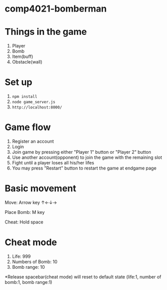 # comp4021-bomberman

# Things in the game
1. Player
2. Bomb
3. Item(buff)
4. Obstacle(wall)

# Set up
1. ```npm install```
2. ```node game_server.js```
3. ```http://localhost:8000/```



# Game flow
1. Register an account
2. Login
3. Join game by pressing either "Player 1" button or "Player 2" button
4. Use another account(opponent) to join the game with the remaining slot
5. Fight until a player loses all his/her lifes
6. You may press "Restart" button to restart the game at endgame page

# Basic movement
Move: Arrow key ↑←↓→

Place Bomb: M key

Cheat: Hold space

# Cheat mode
1. Life: 999
2. Numbers of Bomb: 10
3. Bomb range: 10

*Release spacebar(cheat mode) will reset to default state (life:1, number of bomb:1, bomb range:1)
